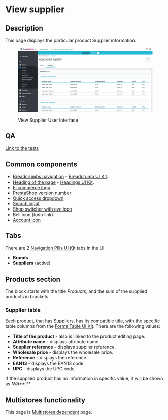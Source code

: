 # View supplier

## Description

This page displays the particular product Supplier information.

<figure><img src="../../../../../../.gitbook/assets/image (4) (4).png" alt="View Supplier UI"><figcaption><p>View Supplier User Interface</p></figcaption></figure>

## QA

[Link to the tests](https://build.prestashop-project.org/test-scenarios/scenarios/core/functional/bo/catalog/brands-and-suppliers/suppliers.html)

## Common components <a href="#common-components" id="common-components"></a>

* [Breadcrumbs navigation](../../../../common-components/breadcrumbs.md) - [Breadcrumb UI Kit](https://build.prestashop.com/prestashop-ui-kit/?path=/story/breadcrumb--breadcrumb).
* [Heading of the page](../../../../common-components/heading-of-the-page.md) - [Headings UI Kit](https://build.prestashop.com/prestashop-ui-kit/?path=/story/headings--headings).
* [E-commerce logo](../../../../common-components/back-office-header/prestashop-logo.md)&#x20;
* [PrestaShop version number](../../../../common-components/prestashop-version-number.md)&#x20;
* [Quick access dropdown](../../../../common-components/back-office-header/quick-access-dropdown.md)&#x20;
* [Search input](../../../../common-components/search-input-field.md)
* [Shop switcher with eye icon](../../../../common-components/shop-switcher-with-eye-icon.md)
* Bell icon (todo link)
* [Account icon](../../../../common-components/account-icon.md)&#x20;

## Tabs

There are 2 [Navigation Pills UI Kit](https://build.prestashop-project.org/prestashop-ui-kit/?path=/story/navigation--navigation-pills) tabs in the UI:

* **Brands**
* **Suppliers** (active)

## Products section

The block starts with the title _Products_, and the sum of the supplied products in brackets.

### Supplier table

Each product, that has Suppliers, has its compatible title, with the specific table columns from the [Forms Table UI Kit](https://build.prestashop-project.org/prestashop-ui-kit/?path=/story/tables--basic). There are the following values:

* **Title of the product** - also is linked to the product editing page.
* **Attribute name** - displays attribute name.
* **Supplier reference** - displays supplier reference.
* **Wholesale price** - displays the wholesale price.
* **Reference** - displays the reference.
* **EAN13** - displays the EAN13 code.
* **UPC** - displays the UPC code.

If the supplied product has no information in specific value, it will be shown as _N/A**.**_

## Multistores functionality

This page is [Multistores dependent](../../../../common-components/multistores-dependent.md) page.

